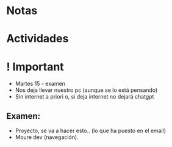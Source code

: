 # Notas


# Actividades


# ! Important

- Martes 15 - examen
- Nos deja llevar nuestro pc (aunque se lo está pensando)
- Sin internet a priori o, si deja internet no dejará chatgpt


## Examen:

- Proyecto, se va a hacer esto.. (lo que ha puesto en el email)
- Moure dev (navegación).



